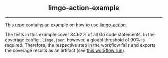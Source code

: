 <p align="center">
  <h2 align="center">limgo-action-example</h3>
</p>

---

This repo contains an example on how to use [limgo-action](https://github.com/GoTestTools/limgo-action). 

The tests in this example cover 84.62% of all Go code statements. In the coverage config `.limgo.json`, however, a gloabl threshold of 90% is required. Therefore, the respective step in the workflow fails and exports the coverage results as an artifact (see [this workflow run](https://github.com/GoTestTools/limgo-action-example/actions/runs/3204041041)). 